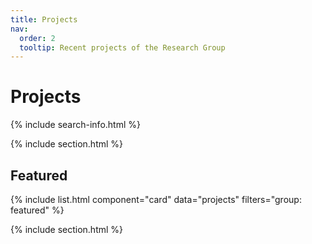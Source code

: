 ```yaml
---
title: Projects
nav:
  order: 2
  tooltip: Recent projects of the Research Group
---
```


# <i class="fas fa-tools"></i>Projects

{% include search-info.html %}

{% include section.html %}

## Featured

{% include list.html component="card" data="projects" filters="group: featured" %}

{% include section.html %}

<!--  ## Remove comment to include a "More" section on the projects page ##
## More

{% include list.html component="card" data="projects" filters="group: more" style="small" %}
-->
